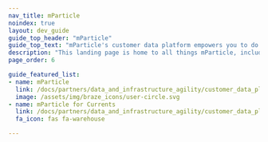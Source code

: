 ```yaml
---
nav_title: mParticle
noindex: true
layout: dev_guide
guide_top_header: "mParticle"
guide_top_text: "mParticle's customer data platform empowers you to do more with your data. Sophisticated marketers use mParticle to orchestrate data across their entire growth stack, enabling them to win in key moments of the customer journey."
description: "This landing page is home to all things mParticle, including integration guidance and mParticle for Currents."
page_order: 6

guide_featured_list:
- name: mParticle
  link: /docs/partners/data_and_infrastructure_agility/customer_data_platform/mparticle/mparticle
  image: /assets/img/braze_icons/user-circle.svg
- name: mParticle for Currents
  link: /docs/partners/data_and_infrastructure_agility/customer_data_platform/mparticle/mparticle_for_currents/
  fa_icon: fas fa-warehouse

---
```


<br> 